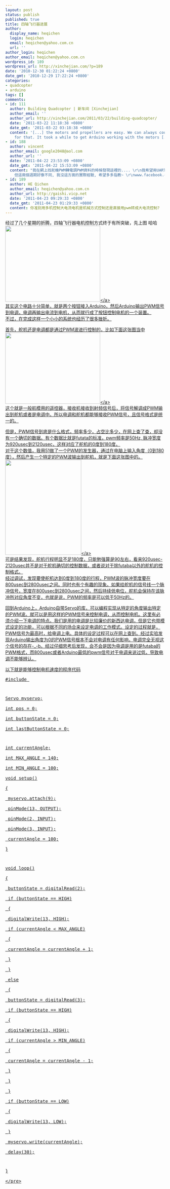 ```yaml
---
layout: post
status: publish
published: true
title: 四轴飞行器进展
author:
  display_name: heqichen
  login: heqichen
  email: heqichen@yahoo.com.cn
  url: ''
author_login: heqichen
author_email: heqichen@yahoo.com.cn
wordpress_id: 189
wordpress_url: http://xinchejian.com/?p=189
date: '2010-12-30 01:22:24 +0800'
date_gmt: '2010-12-29 17:22:24 +0800'
categories:
- quadcopter
- arduino
tags: []
comments:
- id: 111
  author: Building Quadcopter | 新车间 [Xinchejian]
  author_email: ''
  author_url: http://xinchejian.com/2011/03/22/building-quadcopter/
  date: '2011-03-22 11:18:38 +0800'
  date_gmt: '2011-03-22 03:18:38 +0800'
  content: '[...] the motors and propellers are easy. We can always count on Taobao
    for that. It took a while to get Arduino working with the motors [...]'
- id: 188
  author: vincent
  author_email: google2048@aol.com
  author_url: ''
  date: '2011-04-22 23:53:09 +0800'
  date_gmt: '2011-04-22 15:53:09 +0800'
  content: "我在網上找舵機PWM轉電調PWM資料的時候發現這裡的.... \r\n我希望用UART 接 那些舵機控制器, 來控制大電流電機.... \r\n就想到用電調,
    但這兩個週期好像不同, 我沒這方面的實際經驗, 希望多多指教~ \r\nwww.facebook.com&#47;vincent2009"
- id: 189
  author: HE Qichen
  author_email: heqichen@yahoo.com.cn
  author_url: http://gaishi.vicp.net
  date: '2011-04-23 09:29:33 +0800'
  date_gmt: '2011-04-23 01:29:33 +0800'
  content: 你准别用多机控制大电流电机是机械方式控制还是直接用pwm转成大电流控制?
---
```

<p>经过了几个星期的折腾，四轴飞行器电机控制方式终于有所突破，先上图 哈哈<br />
<a rel="attachment wp-att-242" href="http:&#47;&#47;xinchejian.com&#47;?attachment_id=242"><img class="alignnone size-medium wp-image-242" src="http:&#47;&#47;xinchejian.com&#47;wp-content&#47;uploads&#47;2010&#47;12&#47;图像123-300x240.jpg" alt="" width="300" height="240" &#47;><&#47;a><br />
其实这个电路十分简单，就是两个按钮接入Arduino，然后Arduino输出PWM信号到电调，电调再输出电流到电机，从而就行成了按钮控制电机的一个装置。<br />
不过，在完成这样一个小小的系统也经历了很多挫折。</p>
<p>首先，舵机还是电调都是通过PWM波进行控制的，比如下面这张图当中<br />
<a rel="attachment wp-att-243" href="http:&#47;&#47;xinchejian.com&#47;?attachment_id=243"><img class="alignnone size-medium wp-image-243" src="http:&#47;&#47;xinchejian.com&#47;wp-content&#47;uploads&#47;2010&#47;12&#47;cff7d84389e3ab0f4cc7eb46a7cd085e-300x225.jpg" alt="" width="300" height="225" &#47;><&#47;a><br />
这个就是一般航模用的遥控器，接收机接收到射频信号后，将信号解调成PWM输出到舵机或者是电调中。所以电调和舵机都能够接收PWM信号，且信号格式是统一的。</p>
<p>但是，PWM信号到底是什么格式，频率多少，占空比多少，在网上查了查，却没有一个确切的数据。有个数据比就是futata的标准，pwm频率是50Hz, 脉冲宽度为920usec到2120usec，这样对应了舵机的0度到180度。<br />
对于这个数值，我用51做了一个PWM的发生器，通过在电脑上输入角度（0到180度），然后产生一个特定的PWM波输出到舵机，就是下面这张图中的。<br />
<a rel="attachment wp-att-244" href="http:&#47;&#47;xinchejian.com&#47;?attachment_id=244"><img class="alignnone size-medium wp-image-244" src="http:&#47;&#47;xinchejian.com&#47;wp-content&#47;uploads&#47;2010&#47;12&#47;112-240x300.jpg" alt="" width="240" height="300" &#47;><&#47;a><br />
可是结果发现，舵机行程明显不足180度，只能勉强算是90左右，看来920usec-2120usec并不是对于舵机确切的控制数据，或者说对于除futaba以外的舵机的控制格式。<br />
经过调试，发现要使舵机达到0度到180度的行程，PWM波的脉冲宽度要在800usec到2800usec之间。同时也有个有趣的现象。如果给舵机的信号线一个脉冲信号，宽度在800usec到2800usec之间，然后持续低电位，舵机会保持在该脉冲所对应角度不变，也就是说，PWM的频率是可以低于50Hz的。</p>
<p>回到Arduino上，Arduino自带Servo的库，可以编程实现从特定的角度输出特定的PWM波。就可以是用这样的PWM信号来控制电调，从而控制电机。这里有必须介绍一下电调的特点。我们是用的电调是比较廉价的新西达电调，但是它也带模式设定的功能，可以根据不同的场合来设定电调的工作模式。设定的过程就是，PWM信号为最高时，给电调上电。具体的设定过程可以在网上查到。经过实验发现Arduino输出角度为0的PWM信号根本不会对电调有任何影响，电调完全无视这个信号的存在-_-b。经过仔细思考后发现，会不会是因为电调是用的是futaba的PWM格式，而800usec或者Arduino最低的pwm信号对于电调来说过低，导致电调不能够辨认。</p>
<p>以下就是能够控制电机速度的程序代码</p>
<pre>#include <Servo.h></p>
<p>Servo myservo;<br />
int pos = 0;<br />
int buttonState = 0;<br />
int lastButtonState = 0;</p>
<p>int currentAngle;<br />
int MAX_ANGLE = 140;<br />
int MIN_ANGLE = 100;<br />
void setup()<br />
{<br />
 myservo.attach(9);<br />
 pinMode(13, OUTPUT);<br />
 pinMode(2, INPUT);<br />
 pinMode(3, INPUT);<br />
 currentAngle = 100;<br />
}</p>
<p>void loop()<br />
{<br />
 buttonState = digitalRead(2);<br />
 if (buttonState == HIGH)<br />
 {<br />
 digitalWrite(13, HIGH);<br />
 if (currentAngle < MAX_ANGLE)<br />
 {<br />
 currentAngle = currentAngle + 1;<br />
 }<br />
 }<br />
 else<br />
 {<br />
 buttonState = digitalRead(3);<br />
 if (buttonState == HIGH)<br />
 {<br />
 digitalWrite(13, HIGH);<br />
 if (currentAngle > MIN_ANGLE)<br />
 {<br />
 currentAngle = currentAngle - 1;<br />
 }<br />
 }<br />
 }<br />
 if (buttonState == LOW)<br />
 {<br />
 digitalWrite(13, LOW);<br />
 }<br />
 myservo.write(currentAngle);<br />
 delay(30);</p>
<p>}<br />
<&#47;pre></p>
